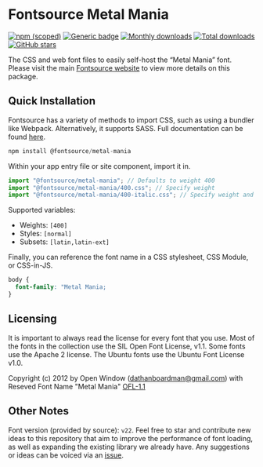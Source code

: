 # Fontsource Metal Mania

[![npm (scoped)](https://img.shields.io/npm/v/@fontsource/metal-mania?color=brightgreen)](https://www.npmjs.com/package/@fontsource/metal-mania) [![Generic badge](https://img.shields.io/badge/fontsource-passing-brightgreen)](https://github.com/fontsource/fontsource) [![Monthly downloads](https://badgen.net/npm/dm/@fontsource/metal-mania)](https://github.com/fontsource/fontsource) [![Total downloads](https://badgen.net/npm/dt/@fontsource/metal-mania)](https://github.com/fontsource/fontsource) [![GitHub stars](https://img.shields.io/github/stars/fontsource/fontsource.svg?style=social&label=Star)](https://github.com/fontsource/fontsource/stargazers)

The CSS and web font files to easily self-host the “Metal Mania” font. Please visit the main [Fontsource website](https://fontsource.org/fonts/metal-mania) to view more details on this package.

## Quick Installation

Fontsource has a variety of methods to import CSS, such as using a bundler like Webpack. Alternatively, it supports SASS. Full documentation can be found [here](https://fontsource.org/docs/introduction).

```javascript
npm install @fontsource/metal-mania
```

Within your app entry file or site component, import it in.

```javascript
import "@fontsource/metal-mania"; // Defaults to weight 400
import "@fontsource/metal-mania/400.css"; // Specify weight
import "@fontsource/metal-mania/400-italic.css"; // Specify weight and style

```

Supported variables:
- Weights: `[400]`
- Styles: `[normal]`
- Subsets: `[latin,latin-ext]`

Finally, you can reference the font name in a CSS stylesheet, CSS Module, or CSS-in-JS.

```css
body {
  font-family: "Metal Mania;
}
```

## Licensing
It is important to always read the license for every font that you use.
Most of the fonts in the collection use the SIL Open Font License, v1.1. Some fonts use the Apache 2 license. The Ubuntu fonts use the Ubuntu Font License v1.0.

Copyright (c) 2012 by Open Window (dathanboardman@gmail.com) with Reseved Font Name "Metal Mania"
[OFL-1.1](http://scripts.sil.org/OFL)

## Other Notes
Font version (provided by source): `v22`.
Feel free to star and contribute new ideas to this repository that aim to improve the performance of font loading, as well as expanding the existing library we already have. Any suggestions or ideas can be voiced via an [issue](https://github.com/fontsource/fontsource/issues).